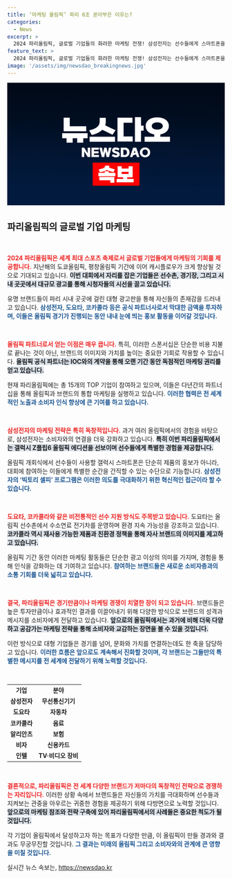 ```yaml
---
title: ‘마케팅 올림픽’ 파리 6조 쏟아부은 이유는?
categories:
  - News
excerpt: >
  2024 파리올림픽, 글로벌 기업들의 화려한 마케팅 전쟁! 삼성전자는 선수들에게 스마트폰을 선물하며 체험관을 운영하고, 도요타와 나이키도 대형 광고로 시내를 장식했다. 올림픽 스폰서십의 매력, 그 이면의 거액 투자와 효과를 탐구합니다.
feature_text: >
  2024 파리올림픽, 글로벌 기업들의 화려한 마케팅 전쟁! 삼성전자는 선수들에게 스마트폰을 선물하며 체험관을 운영하고, 도요타와 나이키도 대형 광고로 시내를 장식했다. 올림픽 스폰서십의 매력, 그 이면의 거액 투자와 효과를 탐구합니다.
image: '/assets/img/newsdao_breakingnews.jpg'
---
```


<p><img src="/assets/img/newsdao_breakingnews.jpg" alt="implanttips 속보" /></p>

<h2 data-ke-size="size26">파리올림픽의 글로벌 기업 마케팅</h2>

<p data-ke-size="size16">&nbsp;</p>

<p><b><span style="color: #ee2323;">2024 파리올림픽은 세계 최대 스포츠 축제로서 글로벌 기업들에게 마케팅의 기회를 제공합니다.</span></b> 지난해의 도쿄올림픽, 평창올림픽 기간에 이어 캐시플로우가 크게 향상될 것으로 기대되고 있습니다. <b><span style="background-color: #21538527;">이번 대회에서 자리를 잡은 기업들은 선수촌, 경기장, 그리고 시내 곳곳에서 대규모 광고를 통해 시청자들의 시선을 끌고 있습니다.</span></b> </p>

<p>유명 브랜드들이 파리 시내 곳곳에 걸린 대형 광고판을 통해 자신들의 존재감을 드러내고 있습니다. <b><span style="color: #1a5490;">삼성전자, 도요타, 코카콜라 등은 공식 파트너사로서 막대한 금액을 투자하며, 이들은 올림픽 경기가 진행되는 동안 내내 눈에 띄는 홍보 활동을 이어갈 것입니다.</span></b></p>

<p data-ke-size="size16">&nbsp;</p>

<p><b><span style="color: #ee2323;">올림픽 파트너로서 얻는 이점은 매우 큽니다.</span></b> 특히, 이러한 스폰서십은 단순한 비용 지불로 끝나는 것이 아닌, 브랜드의 이미지와 가치를 높이는 중요한 기회로 작용할 수 있습니다. <b><span style="background-color: #21538527;">올림픽 공식 파트너는 IOC와의 계약을 통해 오랜 기간 동안 독점적인 마케팅 권리를 얻고 있습니다.</span></b> </p>

<p>현재 파리올림픽에는 총 15개의 TOP 기업이 참여하고 있으며, 이들은 다년간의 파트너십을 통해 올림픽과 브랜드의 통합 마케팅을 실행하고 있습니다. <b><span style="color: #1a5490;">이러한 협력은 전 세계적인 노출과 소비자 인식 향상에 큰 기여를 하고 있습니다.</span></b></p>

<p data-ke-size="size16">&nbsp;</p>

<p><b><span style="color: #ee2323;">삼성전자의 마케팅 전략은 특히 독창적입니다.</span></b> 과거 여러 올림픽에서의 경험을 바탕으로, 삼성전자는 소비자와의 연결을 더욱 강화하고 있습니다. <b><span style="background-color: #21538527;">특히 이번 파리올림픽에서는 갤럭시 Z플립6 올림픽 에디션을 선보이며 선수들에게 특별한 경험을 제공합니다.</span></b> </p>

<p>올림픽 개회식에서 선수들이 사용할 갤럭시 스마트폰은 단순히 제품의 홍보가 아니라, 대회에 참여하는 이들에게 특별한 순간을 간직할 수 있는 수단으로 기능합니다. <b><span style="color: #1a5490;">삼성전자의 ‘빅토리 셀피’ 프로그램은 이러한 의도를 극대화하기 위한 혁신적인 접근이라 할 수 있습니다.</span></b></p>

<p data-ke-size="size16">&nbsp;</p>

<p><b><span style="color: #ee2323;">도요타, 코카콜라와 같은 비전통적인 선수 지원 방식도 주목받고 있습니다.</span></b> 도요타는 올림픽 선수촌에서 수소연료 전기차를 운영하며 환경 지속 가능성을 강조하고 있습니다. <b><span style="background-color: #21538527;">코카콜라 역시 재사용 가능한 제품과 친환경 정책을 통해 자사 브랜드의 이미지를 제고하고 있습니다.</span></b> </p>

<p>올림픽 기간 동안 이러한 마케팅 활동들은 단순한 광고 이상의 의미를 가지며, 경험을 통해 인식을 강화하는 데 기여하고 있습니다. <b><span style="color: #1a5490;">참여하는 브랜드들은 새로운 소비자층과의 소통 기회를 더욱 넓히고 있습니다.</span></b></p>

<p data-ke-size="size16">&nbsp;</p>

<p><b><span style="color: #ee2323;">결국, 파리올림픽은 경기만큼이나 마케팅 경쟁이 치열한 장이 되고 있습니다.</span></b> 브랜드들은 높은 투자만큼이나 효과적인 결과를 이끌어내기 위해 다양한 방식으로 브랜드의 성격과 메시지를 소비자에게 전달하고 있습니다. <b><span style="background-color: #21538527;">앞으로의 올림픽에서는 과거에 비해 더욱 다양하고 공감가는 마케팅 전략을 통해 소비자와 교감하는 장면을 볼 수 있을 것입니다.</span></b></p>

<p>이런 방식으로 대형 기업들은 경기를 넘어, 문화와 가치를 연결하는데도 한 축을 담당하고 있습니다. <b><span style="color: #1a5490;">이러한 흐름은 앞으로도 계속해서 진화할 것이며, 각 브랜드는 그들만의 특별한 메시지를 전 세계에 전달하기 위해 노력할 것입니다.</span></b></p>

<p data-ke-size="size16">&nbsp;</p>

<table>
  <tr>
    <td style="text-align: center; height: 17px;"><b>기업</b></td>
    <td style="text-align: center; height: 17px;"><b>분야</b></td>
  </tr>
  <tr>
    <td style="text-align: center; height: 17px;"><b>삼성전자</b></td>
    <td style="text-align: center; height: 17px;"><b>무선통신기기</b></td>
  </tr>
  <tr>
    <td style="text-align: center; height: 17px;"><b>도요타</b></td>
    <td style="text-align: center; height: 17px;"><b>자동차</b></td>
  </tr>
  <tr>
    <td style="text-align: center; height: 17px;"><b>코카콜라</b></td>
    <td style="text-align: center; height: 17px;"><b>음료</b></td>
  </tr>
  <tr>
    <td style="text-align: center; height: 17px;"><b>알리안츠</b></td>
    <td style="text-align: center; height: 17px;"><b>보험</b></td>
  </tr>
  <tr>
    <td style="text-align: center; height: 17px;"><b>비자</b></td>
    <td style="text-align: center; height: 17px;"><b>신용카드</b></td>
  </tr>
  <tr>
    <td style="text-align: center; height: 17px;"><b>인텔</b></td>
    <td style="text-align: center; height: 17px;"><b>TV·비디오 장비</b></td>
  </tr>
</table>

<p data-ke-size="size16">&nbsp;</p>

<p><b><span style="color: #ee2323;">결론적으로, 파리올림픽은 전 세계 다양한 브랜드가 저마다의 독창적인 전략으로 경쟁하는 자리입니다.</span></b> 이러한 상황 속에서 브랜드들은 자신들의 가치를 극대화하며 선수들과 지켜보는 관중을 아우르는 귀중한 경험을 제공하기 위해 다방면으로 노력할 것입니다. <b><span style="background-color: #21538527;">앞으로의 마케팅 참조와 전략 구축에 있어 파리올림픽에서의 사례들은 중요한 척도가 될 것입니다.</span></b> </p>

<p>각 기업이 올림픽에서 달성하고자 하는 목표가 다양한 만큼, 이 올림픽이 만들 경과와 결과도 무궁무진할 것입니다. <b><span style="color: #1a5490;">그 결과는 미래의 올림픽 그리고 소비자와의 관계에 큰 영향을 미칠 것입니다.</span></b></p>
실시간 뉴스 속보는, <a href="https://newsdao.kr" rel="dofollow">https://newsdao.kr</a>


